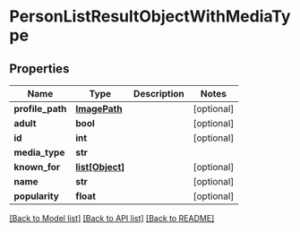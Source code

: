 # PersonListResultObjectWithMediaType

## Properties
Name | Type | Description | Notes
------------ | ------------- | ------------- | -------------
**profile_path** | [**ImagePath**](ImagePath.md) |  | [optional] 
**adult** | **bool** |  | [optional] 
**id** | **int** |  | [optional] 
**media_type** | **str** |  | 
**known_for** | [**list[Object]**](Object.md) |  | [optional] 
**name** | **str** |  | [optional] 
**popularity** | **float** |  | [optional] 

[[Back to Model list]](../README.md#documentation-for-models) [[Back to API list]](../README.md#documentation-for-api-endpoints) [[Back to README]](../README.md)

